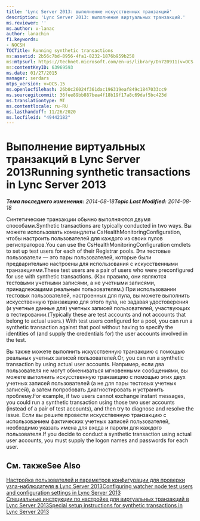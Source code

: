 ```yaml
---
title: 'Lync Server 2013: выполнение искусственных транзакций'
description: 'Lync Server 2013: выполнение виртуальных транзакций.'
ms.reviewer: ''
ms.author: v-lanac
author: lanachin
f1.keywords:
- NOCSH
TOCTitle: Running synthetic transactions
ms:assetid: 2b56c7bd-8956-4fa1-8232-1876b959b258
ms:mtpsurl: https://technet.microsoft.com/en-us/library/Dn720911(v=OCS.15)
ms:contentKeyID: 63969593
ms.date: 01/27/2015
manager: serdars
mtps_version: v=OCS.15
ms.openlocfilehash: 26b0c26024f361dac196319eaf849c1847033cc9
ms.sourcegitcommit: 36fee89bb887bea4f18b19f17a8c69daf5bc423d
ms.translationtype: MT
ms.contentlocale: ru-RU
ms.lasthandoff: 11/26/2020
ms.locfileid: "49442182"
---
```

# <a name="running-synthetic-transactions-in-lync-server-2013"></a><span data-ttu-id="bba5a-103">Выполнение виртуальных транзакций в Lync Server 2013</span><span class="sxs-lookup"><span data-stu-id="bba5a-103">Running synthetic transactions in Lync Server 2013</span></span>

<div data-xmlns="http://www.w3.org/1999/xhtml">

<div class="topic" data-xmlns="http://www.w3.org/1999/xhtml" data-msxsl="urn:schemas-microsoft-com:xslt" data-cs="https://msdn.microsoft.com/">

<div data-asp="https://msdn2.microsoft.com/asp">



</div>

<div id="mainSection">

<div id="mainBody"><span data-ttu-id="bba5a-104">

<span> </span></span><span class="sxs-lookup"><span data-stu-id="bba5a-104">

<span> </span></span></span>

<span data-ttu-id="bba5a-105">_**Тема последнего изменения:** 2014-08-18_</span><span class="sxs-lookup"><span data-stu-id="bba5a-105">_**Topic Last Modified:** 2014-08-18_</span></span>

<span data-ttu-id="bba5a-106">Синтетические транзакции обычно выполняются двумя способами.</span><span class="sxs-lookup"><span data-stu-id="bba5a-106">Synthetic transactions are typically conducted in two ways.</span></span> <span data-ttu-id="bba5a-107">Вы можете использовать командлеты CsHealthMonitoringConfiguration, чтобы настроить пользователей для каждого из своих пулов регистраторов.</span><span class="sxs-lookup"><span data-stu-id="bba5a-107">You can use the CsHealthMonitoringConfiguration cmdlets to set up test users for each of their Registrar pools.</span></span> <span data-ttu-id="bba5a-108">Эти тестовые пользователи — это пары пользователей, которые были предварительно настроены для использования с искусственными транзакциями.</span><span class="sxs-lookup"><span data-stu-id="bba5a-108">These test users are a pair of users who were preconfigured for use with synthetic transactions.</span></span> <span data-ttu-id="bba5a-109">(Как правило, они являются тестовыми учетными записями, а не учетными записями, принадлежащими реальным пользователям.) При использовании тестовых пользователей, настроенных для пула, вы можете выполнить искусственную транзакцию для этого пула, не задавая удостоверения (и учетные данные для) учетных записей пользователей, участвующих в тестировании.</span><span class="sxs-lookup"><span data-stu-id="bba5a-109">(Typically these are test accounts and not accounts that belong to actual users.) With test users configured for a pool, you can run a synthetic transaction against that pool without having to specify the identities of (and supply the credentials for) the user accounts involved in the test.</span></span>

<span data-ttu-id="bba5a-110">Вы также можете выполнить искусственную транзакцию с помощью реальных учетных записей пользователей.</span><span class="sxs-lookup"><span data-stu-id="bba5a-110">Or, you can run a synthetic transaction by using actual user accounts.</span></span> <span data-ttu-id="bba5a-111">Например, если два пользователя не могут обмениваться мгновенными сообщениями, вы можете выполнить искусственную транзакцию с помощью этих двух учетных записей пользователей (а не для пары тестовых учетных записей), а затем попробовать диагностировать и устранить проблему.</span><span class="sxs-lookup"><span data-stu-id="bba5a-111">For example, if two users cannot exchange instant messages, you could run a synthetic transaction using those two user accounts (instead of a pair of test accounts), and then try to diagnose and resolve the issue.</span></span> <span data-ttu-id="bba5a-112">Если вы решите провести искусственную транзакцию с использованием фактических учетных записей пользователей, необходимо указать имена для входа и пароли для каждого пользователя.</span><span class="sxs-lookup"><span data-stu-id="bba5a-112">If you decide to conduct a synthetic transaction using actual user accounts, you must supply the logon names and passwords for each user.</span></span>

<div>

## <a name="see-also"></a><span data-ttu-id="bba5a-113">См. также</span><span class="sxs-lookup"><span data-stu-id="bba5a-113">See Also</span></span>


[<span data-ttu-id="bba5a-114">Настройка пользователей и параметров конфигурации для проверки узла-наблюдателя в Lync Server 2013</span><span class="sxs-lookup"><span data-stu-id="bba5a-114">Configuring watcher node test users and configuration settings in Lync Server 2013</span></span>](lync-server-2013-configuring-watcher-node-test-users-and-configuration-settings.md)  
[<span data-ttu-id="bba5a-115">Специальные инструкции по настройке для виртуальных транзакций в Lync Server 2013</span><span class="sxs-lookup"><span data-stu-id="bba5a-115">Special setup instructions for synthetic transactions in Lync Server 2013</span></span>](lync-server-2013-special-setup-instructions-for-synthetic-transactions.md)  
  

<span data-ttu-id="bba5a-116"></div>

</div>

<span> </span>

</div>

</div>

</span><span class="sxs-lookup"><span data-stu-id="bba5a-116"></div>

</div>

<span> </span>

</div>

</div>

</span></span></div>

